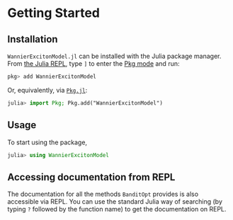 # Getting Started

## Installation
`WannierExcitonModel.jl` can be installed with the Julia package manager.
From [the Julia REPL](https://docs.julialang.org/en/v1/stdlib/REPL/), type `]` to enter
the [Pkg mode](https://docs.julialang.org/en/v1/stdlib/REPL/#Pkg-mode) and run:

```julia
pkg> add WannierExcitonModel
```

Or, equivalently, via [`Pkg.jl`](https://pkgdocs.julialang.org/v1/):

```julia
julia> import Pkg; Pkg.add("WannierExcitonModel")
```

## Usage
To start using the package,
```julia
julia> using WannierExcitonModel
```

## Accessing documentation from REPL
The documentation for all the methods `BanditOpt` provides is also accessible
via REPL. You can use the standard Julia way of searching (by typing `?` followed
by the function name) to get the documentation on REPL.
